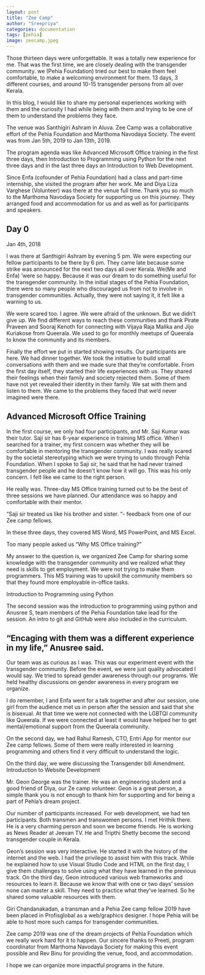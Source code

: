 ```yaml
---
layout: post
title: "Zee Camp"
author: "Sreepriya"
categories: documentation
tags: [pehia]
image: zeecamp.jpeg
---
```



Those thirteen days were unforgettable. It was a totally new experience for me. That was the first time, we are closely dealing with the transgender community. we (Pehia Foundation) tried our best to make them feel comfortable, to make a welcoming environment for them. 13 days, 3 different courses, and around 10-15 transgender persons from all over Kerala. 

In this blog, I would like to share my personal experiences working with them and the curiosity I had while being with them and trying to be one of them to understand the problems they face. 

The venue was Santhigiri Ashram in Aluva.  Zee Camp was a collaborative effort of the Pehia Foundation and Marthoma Navodaya Society.  The event was from Jan 5th, 2019 to Jan 13th, 2019. 

The program agenda was like Advanced Microsoft Office training in the first three days, then Introduction to Programming using Python for the next three days and in the last three days an Introduction to Web Development. 

Since Enfa (cofounder of Pehia Foundation) had a class and part-time internship, she visited the program after her work. Me and Diya Liza Varghese (Volunteer) was there at the venue full time. Thank you so much to the Marthoma Navodaya Society for supporting us on this journey. They arranged food and accommodation for us and as well as for participants and speakers. 

## Day 0

Jan 4th, 2018

I was there at Santhigiri Ashram by evening 5 pm. We were expecting our fellow participants to be there by 6 pm. They came late because some strike was announced for the next two days all over Kerala. We(Me and Enfa) ‘were so happy. Because it was our dream to do something useful for the transgender community. In the initial stages of the Pehia Foundation, there were so many people who discouraged us from not to involve in transgender communities. Actually, they were not saying it, it felt like a warning to us. 

We were scared too. I agree. We were afraid of the unknown. But we didn’t give up. We find different ways to reach these communities and thank Pirate Praveen and Sooraj Kenoth for connecting with Vijaya Raja Malika and Jijo Kuriakose from Queerala. We used to go for monthly meetups of Queerala to know the community and its members. 

Finally the effort we put in started showing results. Our participants are here. We had dinner together. We took the initiative to build small conversations with them and we made sure that they’re comfortable. From the first day itself, they started their life experiences with us. They shared their feelings when their family and society rejected them. Some of them have not yet revealed their identity in their family. We sat with them and listen to them. We came to the problems they faced that we’d never imagined were there.


## Advanced Microsoft Office Training

In the first course, we only had four participants, and Mr. Saji Kumar was their tutor. Saji sir has 6-year experience in training MS office. When I searched for a trainer, my first concern was whether they will be comfortable in mentoring the transgender community. I was really scared by the societal stereotyping which we were trying to undo through Pehla Foundation. When I spoke to Saji sir, he said that he had never trained transgender people and he doesn’t know how it will go. This was his only concern. I felt like we came to the right person. 

He really was. Three-day MS Office training turned out to be the best of three sessions we have planned. Our attendance was so happy and comfortable with their mentor. 

“Saji sir treated us like his brother and sister. “- feedback from one of our Zee camp fellows.

In these three days, they covered MS Word, MS PowerPoint, and MS Excel.

Too many people asked us “Why MS Office training?”

My answer to the question is, we organized Zee Camp for sharing some knowledge with the transgender community and we realized what they need is skills to get employment. We were not trying to make them programmers. This MS training was to upskill the community members so that they found more employable in-office tasks.

Introduction to Programming using Python

The second session was the introduction to programming using python and Anusree S, team members of the Pehia Foundation take lead for the session. An intro to git and GitHub were also included in the curriculum. 

## “Encaging with them was a different experience in my life,” Anusree said. 

Our team was as curious as I was. This was our experiment event with the transgender community. Before the event, we were just quality advocated I would say. We tried to spread gender awareness through our programs. We held healthy discussions on gender awareness in every program we organize. 

I do remember, I and Enfa went for a talk together and after our session, one girl from the audience met us in person after the session and said that she is bisexual. At that time we were not connected with the LGBTQI community like Queerala. If we were connected at least it would have helped her to get mental/emotional support from the Queerala community. 


On the second day, we had Rahul Ramesh, CTO, Entri App for mentor our Zee camp fellows. Some of them were really interested in learning programming and others find it very difficult to understand the logic. 

On the third day,  we were discussing the Transgender bill Amendment. 
Introduction to Website Development

Mr. Geon George was the trainer. He was an engineering student and a good friend of Diya, our Ze camp volunteer. Geon is a great person, a simple thank you is not enough to thank him for supporting and for being a part of Pehla’s dream project.

Our number of participants increased. For web development, we had ten participants. Both transmen and transwomen persons. I met Hrithik there. He is a very charming person and soon we become friends. He is working as News Reader at Jeevan TV. He and Tripthi Shetty become the second transgender couple in Kerala. 

Geon’s session was very interactive. He started it with the history of the internet and the web. I had the privilege to assist him with this track. While he explained how to use Visual Studio Code and HTML on the first day, I give them challenges to solve using what they have learned in the previous track. On the third day, Geon introduced various web frameworks and resources to learn it. Because we know that with one or two days’ session none can master a skill. They need to practice what they’ve learned. So he shared some valuable resources with them. 

Giri Chandanakadan, a transman and a Pehia Zee camp fellow 2019 have been placed in Profisglobal as a web/graphics designer. I hope Pehia will be able to host more such camps for transgender communities. 


Zee camp 2019 was one of the dream projects of Pehla Foundation which we really work hard for it to happen. Our sincere thanks to Preeti, program coordinator from Marthoma Navodaya Society for making this event possible and Rev Binu for providing the venue, food, and accommodation. 

I hope we can organize more impactful programs in the future. 

